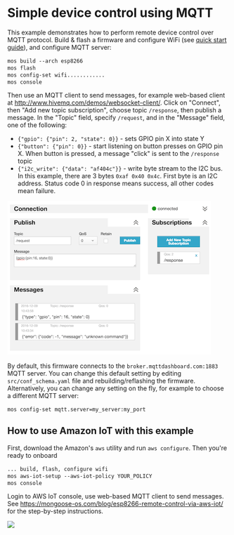 # Simple device control using MQTT

This example demonstrates how to perform remote device control over MQTT
protocol. Build & flash a firmware and configure WiFi
(see [quick start guide](https://mongoose-os.com/docs/#/quickstart/)),
and configure MQTT server:

```
mos build --arch esp8266
mos flash
mos config-set wifi............
mos console
```

Then use an MQTT client to send messages, for example web-based client at
http://www.hivemq.com/demos/websocket-client/. Click on "Connect", then
"Add new topic subscription", choose topic `/response`, then publish
a message. In the "Topic" field, specify `/request`, and in the "Message"
field, one of the following:

- `{"gpio": {"pin": 2, "state": 0}}` - sets GPIO pin X into state Y
- `{"button": {"pin": 0}}` -
  start listening on button presses on GPIO pin X. When button is pressed,
  a message "click" is sent to the `/response` topic
- `{"i2c_write": {"data": "af404c"}}` - write byte stream to the I2C bus.
  In this example, there are 3 bytes `0xaf 0x40 0x4c`.
  First byte is an I2C address. Status code 0 in response means success,
  all other codes mean failure.

![Screenshot](shot.png?raw=true)

By default, this firmware connects to the `broker.mqttdashboard.com:1883`
MQTT server.
You can change this default setting by editing `src/conf_schema.yaml` file
and rebuilding/reflashing the firmware. Alternatively, you can change
any setting on the fly, for example to choose a different MQTT server:

```
mos config-set mqtt.server=my_server:my_port
```

## How to use Amazon IoT with this example
First, download the Amazon's `aws` utility and run `aws configure`.
Then you're ready to onboard

```
... build, flash, configure wifi
mos aws-iot-setup --aws-iot-policy YOUR_POLICY
mos console
```

Login to AWS IoT console, use web-based MQTT client to send messages.
See https://mongoose-os.com/blog/esp8266-remote-control-via-aws-iot/
for the step-by-step instructions.

[![](https://img.youtube.com/vi/1iwwBXFBAcU/0.jpg)](https://www.youtube.com/watch?v=1iwwBXFBAcU)
